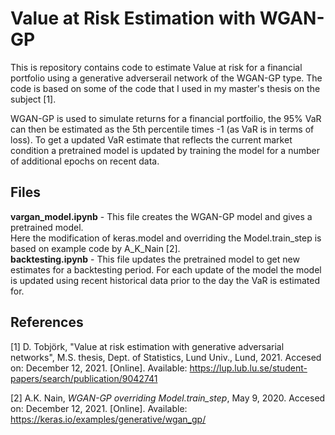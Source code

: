 # Value at Risk Estimation with WGAN-GP

This is repository contains code to estimate Value at risk for a financial portfolio using a generative adverserail network of the WGAN-GP type.
The code is based on some of the code that I used in my master's thesis on the subject [1].

WGAN-GP is used to simulate returns for a financial portfoilio, the 95% VaR can then be estimated as the 5th percentile times -1 (as VaR is in terms of loss).
To get a updated VaR estimate that reflects the current market condition a pretrained model is updated by training the model for a number of additional epochs on recent data.

## Files

**vargan_model.ipynb** - This file creates the WGAN-GP model and gives a pretrained model.  
Here the modification of keras.model and overriding the Model.train_step is based on example code by A_K_Nain [2].  
**backtesting.ipynb** - This file updates the pretrained model to get new estimates for a backtesting period. For each update of the model the model is updated using recent historical data prior to the day the VaR is estimated for.

## References

[1] D. Tobjörk, "Value at risk estimation with generative adversarial networks", M.S. thesis, Dept. of Statistics, Lund Univ., Lund, 2021. Accesed on: December 12, 2021. [Online].
Available: https://lup.lub.lu.se/student-papers/search/publication/9042741 

[2] A.K. Nain, <em>WGAN-GP overriding Model.train_step</em>, May 9, 2020. Accesed on: December 12, 2021. [Online].
Available: https://keras.io/examples/generative/wgan_gp/
